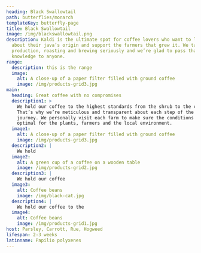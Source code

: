 ```yaml
---
heading: Black Swallowtail
path: butterflies/monarch
templateKey: butterfly-page
title: Black Swallowtail
image: /img/blackswallowtail.png
description: Kaldi is the ultimate spot for coffee lovers who want to learn
  about their java’s origin and support the farmers that grew it. We take coffee
  production, roasting and brewing seriously and we’re glad to pass that
  knowledge to anyone.
range:
  description: this is the range
  image:
    alt: A close-up of a paper filter filled with ground coffee
    image: /img/products-grid3.jpg
main:
  heading: Great coffee with no compromises
  description1: >
    We hold our coffee to the highest standards from the shrub to the cup.
    That’s why we’re meticulous and transparent about each step of the coffee’s
    journey. We personally visit each farm to make sure the conditions are
    optimal for the plants, farmers and the local environment.
  image1:
    alt: A close-up of a paper filter filled with ground coffee
    image: /img/products-grid3.jpg
  description2: |
    We hold 
  image2:
    alt: A green cup of a coffee on a wooden table
    image: /img/products-grid2.jpg
  description3: |
    We hold our coffee 
  image3:
    alt: Coffee beans
    image: /img/black-cat.jpg
  description4: |
    We hold our coffee to the 
  image4:
    alt: Coffee beans
    image: /img/products-grid1.jpg
host: Parsley, Carrott, Rue, Hogweed
lifespan: 2-3 weeks
latinname: Papilio polyxenes
---
```

